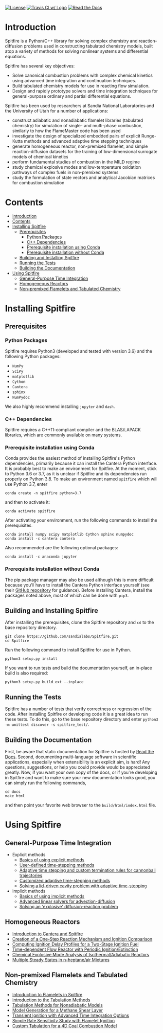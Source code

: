 

[![License](https://img.shields.io/badge/License-BSD%203--Clause-blue.svg)](https://opensource.org/licenses/BSD-3-Clause)
[![Travis CI w/ Logo](https://img.shields.io/travis/tterb/yt2mp3/master.svg?logo=travis)](https://travis-ci.com/github/sandialabs/Spitfire)
[![Read the Docs](https://readthedocs.org/projects/yt2mp3/badge/?version=latest)](https://spitfire.readthedocs.io/en/latest/)

# Introduction

Spitfire is a Python/C++ library for solving complex chemistry and reaction-diffusion problems used in constructing tabulated chemistry models, built atop a variety of methods for solving nonlinear systems and differential equations.

Spitfire has several key objectives:
- Solve canonical combustion problems with complex chemical kinetics using advanced time integration and continuation techniques.
- Build tabulated chemistry models for use in reacting flow simulation.
- Design and rapidly prototype solvers and time integration techniques for general-purpose ordinary and partial differential equations.


Spitfire has been used by researchers at Sandia National Laboratories and the University of Utah for a number of applications:
- construct adiabatic and nonadiabatic flamelet libraries (tabulated chemistry) for simulation of single- and multi-phase combustion, 
  similarly to how the FlameMaster code has been used
- investigate the design of specialized embedded pairs of explicit Runge-Kutta methods and advanced adaptive time stepping techniques
- generate homogeneous reactor, non-premixed flamelet, and simple reaction-diffusion datasets for the training of low-dimensional surrogate models of chemical kinetics
- perform fundamental studies of combustion in the MILD regime
- study chemical explosive modes and low-temperature oxidation pathways of complex fuels in non-premixed systems
- study the formulation of state vectors and analytical Jacobian matrices for combustion simulation


# Contents
- [Introduction](#introduction)
- [Contents](#contents)
- [Installing Spitfire](#installing-spitfire)
  * [Prerequisites](#prerequisites)
    + [Python Packages](#python-packages)
    + [C++ Dependencies](#c---dependencies)
    + [Prerequisite installation using Conda](#prerequisite-installation-using-conda)
    + [Prerequisite installation without Conda](#prerequisite-installation-without-conda)
  * [Building and Installing Spitfire](#building-and-installing-spitfire)
  * [Running the Tests](#running-the-tests)
  * [Building the Documentation](#building-the-documentation)
- [Using Spitfire](#using-spitfire)
  * [General-Purpose Time Integration](#general-purpose-time-integration)
  * [Homogeneous Reactors](#homogeneous-reactors)
  * [Non-premixed Flamelets and Tabulated Chemistry](#non-premixed-flamelets-and-tabulated-chemistry)

# Installing Spitfire

## Prerequisites

### Python Packages
Spitfire requires Python3 (developed and tested with version 3.6) and the following Python packages:
- `NumPy`
- `SciPy`
- `matplotlib`
- `Cython`
- `Cantera`
- `sphinx`
- `NumPydoc`

We also highly recommend installing `jupyter` and `dash`.

### C++ Dependencies
Spitfire requires a C++11-compliant compiler and the BLAS/LAPACK libraries, which are commonly available on many systems.

### Prerequisite installation using Conda
Conda provides the easiest method of installing Spitfire's Python dependencies, primarily because it can install the Cantera Python interface.
It is probably best to make an environment for Spitfire.
At the moment, stick to Python 3.6 or 3.7, as it is unclear if Spitfire and its dependencies run properly on Python 3.8.
To make an environment named `spitfire` which will use Python 3.7, enter
```
conda create -n spitfire python=3.7
```
and then to activate it:
```
conda activate spitfire
```

After activating your environment, run the following commands to install the prerequisites.
```
conda install numpy scipy matplotlib Cython sphinx numpydoc
conda install -c cantera cantera
```
Also recommended are the following optional packages:
```
conda install -c anaconda jupyter
```

### Prerequisite installation without Conda
The pip package manager may also be used although this is more difficult because you'll have to install the Cantera Python interface yourself (see their [GitHub repository](https://github.com/Cantera/cantera) for guidance).
Before installing Cantera, install the packages noted above, most of which can be done with `pip3`.

## Building and Installing Spitfire
After installing the prerequisites, clone the Spitfire repository and `cd` to the base repository directory.
```
git clone https://github.com/sandialabs/Spitfire.git
cd Spitfire
```
Run the following command to install Spitfire for use in Python.
```
python3 setup.py install
```
If you want to run tests and build the documentation yourself, an in-place build is also required:
```
python3 setup.py build_ext --inplace
```

## Running the Tests
Spitfire has a number of tests that verify correctness or regression of the code.
After installing Spitfire or developing code it is a great idea to run these tests.
To do this, go to the base repository directory and enter `python3 -m unittest discover -s spitfire_test/`.

## Building the Documentation
First, be aware that static documentation for Spitfire is hosted by [Read the Docs](https://spitfire.readthedocs.io/en/latest/).
Second, documenting multi-language software in scientific applications, especially when extensibility is an explicit aim, is hard!
Any questions, suggestions, or help you could provide would be appreciated greatly.
Now, if you want your own copy of the docs, or if you're developing in Spitfire and want to make sure your new documentation looks good, you can simply run the following commands,
```
cd docs
make html
```
and then point your favorite web browser to the `build/html/index.html` file.


# Using Spitfire

## General-Purpose Time Integration
- Explicit methods
    - [Basics of using explicit methods](https://nbviewer.jupyter.org/github/sandialabs/Spitfire/blob/master/spitfire_demo/time_integration/explicit/explicit_exponential_decay_simple.html)
    - [User-defined time-stepping methods](https://nbviewer.jupyter.org/github/sandialabs/Spitfire/blob/master/spitfire_demo/time_integration/explicit/explicit_exponential_decay_custom_methods.html)
    - [Adaptive time stepping and custom termination rules for cannonball trajectories](https://nbviewer.jupyter.org/github/sandialabs/Spitfire/blob/master/spitfire_demo/time_integration/explicit/adaptive_stepping_and_custom_termination.html)
    - [Customized adaptive time-stepping methods](https://nbviewer.jupyter.org/github/sandialabs/Spitfire/blob/master/spitfire_demo/time_integration/explicit/customized_adaptive_stepping.html)
    - [Solving a lid-driven cavity problem with adaptive time-stepping](https://nbviewer.jupyter.org/github/sandialabs/Spitfire/blob/master/spitfire_demo/time_integration/explicit/lid_driven_cavity_scalar_mixing.html)
- Implicit methods
    - [Basics of using implicit methods](https://nbviewer.jupyter.org/github/sandialabs/Spitfire/blob/master/spitfire_demo/time_integration/implicit/implicit_exponential_decay_simple.html)
    - [Advanced linear solvers for advection-diffusion](https://nbviewer.jupyter.org/github/sandialabs/Spitfire/blob/master/spitfire_demo/time_integration/implicit/implicit_advection_diffusion_linear_solvers_advanced.html)
    - [Solving an 'explosive' diffusion-reaction problem](https://nbviewer.jupyter.org/github/sandialabs/Spitfire/blob/master/spitfire_demo/time_integration/implicit/implicit_diffusion_reaction.html)

## Homogeneous Reactors 
  - [Introduction to Cantera and Spitfire](https://nbviewer.jupyter.org/github/sandialabs/Spitfire/blob/master/spitfire_demo/reactors/thermochemistry_Cantera_Spitfire_griffon.html)
  - [Creation of a One-Step Reaction Mechanism and Ignition Comparison](https://nbviewer.jupyter.org/github/sandialabs/Spitfire/blob/master/spitfire_demo/reactors/one_step_heptane_ignition.html)
  - [Computing Ignition Delay Profiles for a Two-Stage Ignition Fuel](https://nbviewer.jupyter.org/github/sandialabs/Spitfire/blob/master/spitfire_demo/reactors/ignition_delay_NTC_DME.html)
  - [Time-dependent Flow Reactor with Periodic Ignition/Extinction](https://nbviewer.jupyter.org/github/sandialabs/Spitfire/blob/master/spitfire_demo/reactors/oscillating_ignition_extinction.html)
  - [Chemical Explosive Mode Analysis of Isothermal/Adiabatic Reactors](https://nbviewer.jupyter.org/github/sandialabs/Spitfire/blob/master/spitfire_demo/reactors/isothermal_reactors_with_mode_analysis.html)
  - [Multiple Steady States in n-heptane/air Mixtures](https://nbviewer.jupyter.org/github/sandialabs/Spitfire/blob/master/spitfire_demo/reactors/ignition_extinction_heptane.html)

## Non-premixed Flamelets and Tabulated Chemistry
  - [Introduction to Flamelets in Spitfire](https://nbviewer.jupyter.org/github/sandialabs/Spitfire/blob/master/spitfire_demo/flamelet/introduction_to_flamelets.html)
  - [Introduction to the Tabulation Methods](https://nbviewer.jupyter.org/github/sandialabs/Spitfire/blob/master/spitfire_demo/flamelet/high_level_tabulation_api_adiabatic.html)
  - [Tabulation Methods for Nonadiabatic Models](https://nbviewer.jupyter.org/github/sandialabs/Spitfire/blob/master/spitfire_demo/flamelet/example_nonadiabatic_flamelets.html)
  - [Model Generation for a Methane Shear Layer](https://nbviewer.jupyter.org/github/sandialabs/Spitfire/blob/master/spitfire_demo/flamelet/methane_shear_layer_tabulation.html)
  - [Transient Ignition with Advanced Time Integration Options](https://nbviewer.jupyter.org/github/sandialabs/Spitfire/blob/master/spitfire_demo/flamelet/transient_ignition_stepper_details.html)
  - [Simple Rate Sensitivity Study with Flamelet Ignition](https://nbviewer.jupyter.org/github/sandialabs/Spitfire/blob/master/spitfire_demo/flamelet/example_transient_flamelet_rate_sensitivity.html)
  - [Custom Tabulation for a 4D Coal Combustion Model](https://nbviewer.jupyter.org/github/sandialabs/Spitfire/blob/master/spitfire_demo/flamelet/example_coal_combustion_model.html)
  
